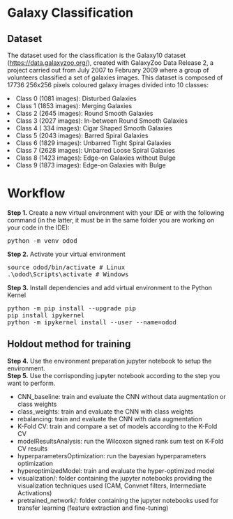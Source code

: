 # Galaxy Classification

## Dataset 

The dataset used for the classification is the Galaxy10 dataset (https://data.galaxyzoo.org/), created with GalaxyZoo Data Release 2, a project carried out from July 2007 to February 2009 where a group of volunteers classified a set of galaxies images. This dataset is composed of 17736 256x256 pixels coloured galaxy images divided into 10 classes:
<li>Class 0 (1081 images): Disturbed Galaxies 

<li>Class 1 (1853 images): Merging Galaxies 

<li>Class 2 (2645 images): Round Smooth Galaxies 

<li>Class 3 (2027 images): In-between Round Smooth Galaxies 

<li>Class 4 ( 334 images): Cigar Shaped Smooth Galaxies 

<li>Class 5 (2043 images): Barred Spiral Galaxies 

<li>Class 6 (1829 images): Unbarred Tight Spiral Galaxies 

<li>Class 7 (2628 images): Unbarred Loose Spiral Galaxies 

<li>Class 8 (1423 images): Edge-on Galaxies without Bulge 

<li>Class 9 (1873 images): Edge-on Galaxies with Bulge 

# Workflow
<b>Step 1.</b> Create a new virtual environment with your IDE or with the following command (in the latter, it must be in the same folder you are working on your code in the IDE):
<pre>
python -m venv odod
</pre>
<b>Step 2.</b> Activate your virtual environment
<pre>
source odod/bin/activate # Linux
.\odod\Scripts\activate # Windows 
</pre>
<b>Step 3.</b> Install dependencies and add virtual environment to the Python Kernel
<pre>
python -m pip install --upgrade pip
pip install ipykernel
python -m ipykernel install --user --name=odod
</pre>

## Holdout method for training
<b>Step 4.</b> Use the environment preparation jupyter notebook to setup the environment.
<br>
<b>Step 5.</b> Use the corrisponding jupyter notebook according to the step you want to perform.
<br/>
<ul>
<li>CNN_baseline: train and evaluate the CNN without data augmentation or class weights</li>
<li>class_weights: train and evaluate the CNN with class weights</li>
<li>rebalancing: train and evaluate the CNN with data augmentation</li>
<li>K-Fold CV: train and compare a set of models according to the K-Fold CV</li>
<li>modelResultsAnalysis: run the Wilcoxon signed rank sum test on K-Fold CV results</li>
<li>hyperparametersOptimization: run the bayesian hyperparameters optimization</li>
<li>hyperoptimizedModel: train and evaluate the hyper-optimized model</li>
<li>visualization/: folder containing the jupyter notebooks providing the visualization techniques used (CAM, Convnet filters, Intermediate Activations)</li>
<li>pretrained_network/: folder containing the jupyter notebooks used for transfer learning (feature extraction and fine-tuning)</li>
</ul>

